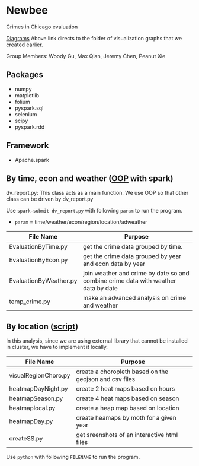 # Newbee

Crimes in Chicago evaluation

[Diagrams](https://gitlab.engr.illinois.edu/cs398-sp18-final-project/newbee/tree/master/Data_report_diag)
Above link directs to the folder of visualization graphs that we created earlier.

Group Members:
Woody Gu, Max Qian, Jeremy Chen, Peanut Xie

## Packages
* numpy
* matplotlib
* folium
* pyspark.sql
* selenium
* scipy
* pyspark.rdd

## Framework
* Apache.spark

## By time, econ and weather ([OOP](https://gitlab.engr.illinois.edu/cs398-sp18-final-project/newbee/tree/master/OOP) with spark)

dv_report.py: This class acts as a main function.
We use OOP so that other class can be driven by dv_report.py

Use ``spark-submit dv_report.py`` with following `param` to run the program.

* `param` = time/weather/econ/region/location/adweather

| File Name | Purpose |
| ------------ | ------------ |
| EvaluationByTime.py | get the crime data grouped by time. |
| EvaluationByEcon.py | get the crime data grouped by year and econ data by year |
| EvaluationByWeather.py | join weather and crime by date so and combine crime data with weather data by date |
| temp_crime.py | make an advanced analysis on crime and weather |

## By location ([script](https://gitlab.engr.illinois.edu/cs398-sp18-final-project/newbee/tree/master/script))

In this analysis, since we are using external library that cannot be installed in cluster,
we have to implement it locally.

| File Name | Purpose |
| ----------| ------- |
| visualRegionChoro.py | create a choropleth based on the geojson and csv files |
| heatmapDayNight.py | create 2 heat maps based on hours |
| heatmapSeason.py | create 4 heat maps based on season |
| heatmaplocal.py | create a heap map based on location |
| heatmapDay.py | create heamaps by moth for a given year |
| createSS.py | get sreenshots of an interactive html files |

Use ``python`` with following `FILENAME` to run the program.
